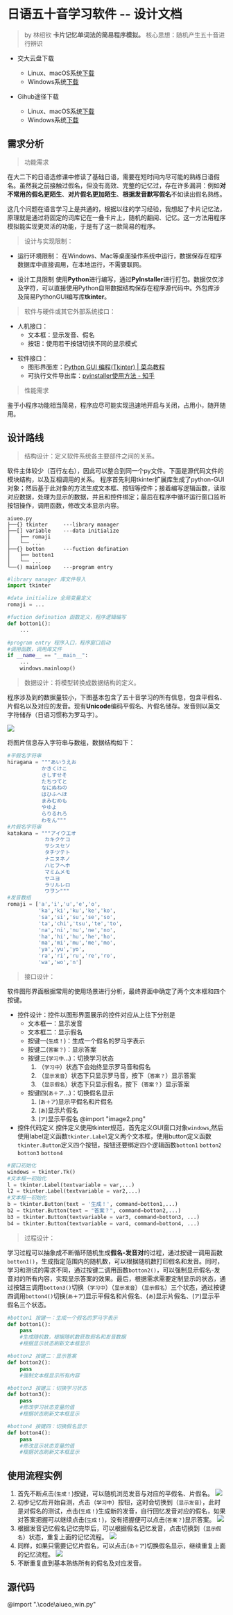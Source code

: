 # 日语五十音学习软件 -- 设计文档

> by 林绍钦
> **卡片记忆单词法的简易程序模拟。**
> 核心思想：随机产生五十音进行辨识

- 交大云盘下载
  - Linux、macOS系统[下载](https://jbox.sjtu.edu.cn/l/snpjoV)
  - Windows系统[下载](https://jbox.sjtu.edu.cn/l/EnSEIq)

- Gihub途径下载
  - Linux、macOS系统[下载](https://github.com/Steven147/python/raw/master/%E6%97%A5%E8%AF%AD%E4%BA%94%E5%8D%81%E9%9F%B3%E5%AD%A6%E4%B9%A0/aiueo.zip)
  - Windows系统[下载](https://github.com/Steven147/python/raw/master/%E6%97%A5%E8%AF%AD%E4%BA%94%E5%8D%81%E9%9F%B3%E5%AD%A6%E4%B9%A0/aiueo.exe)



## 需求分析

<!-- 需求分析的具体内容可以归纳为五个方面：
- 软件的功能需求
- 软件与硬件或其他外部系统接口
- 软件的非功能性需求
- 软件的反向需求（哪些不能做）
- 软件设计和实现上的限制 -->

> 功能需求
<!-- > 描述软件的各种可能的条件下，对所有可能输入的数据信息，应完成那些具体功能，产生什么样的输出 -->

在大二下的日语选修课中修读了基础日语，需要在短时间内尽可能的熟练日语假名。虽然我之前接触过假名，但没有高效、完整的记忆过，存在许多漏洞：例如**对不常用的假名更陌生**、**对片假名更加陌生**、**根据发音默写假名**不如读出假名熟练。

这几个问题在语言学习上是共通的，根据以往的学习经验，我想起了卡片记忆法，原理就是通过将固定的词库记在一叠卡片上，随机的翻阅、记忆。这一方法用程序模拟能实现更灵活的功能，于是有了这一款简易的程序。

> 设计与实现限制：
<!-- 软件设计和实现上的限制主要指对软件设计者的限制。
- 软件运行环境的限制（选择计算机类型，使用配置，操作系统的限制等）
- 设计工具的限制（使用语言、执行的标准）
- 保密要求 -->

- 运行环境限制：
在Windows、Mac等桌面操作系统中运行，数据保存在程序数据库中直接调用，在本地运行，不需要联网。

- 设计工具限制
使用**Python**进行编写，通过**PyInstaller**进行打包。数据仅仅涉及字符，可以直接使用Python自带数据结构保存在程序源代码中。外包库涉及简易PythonGUI编写库**tkinter**。

> 软件与硬件或其它外部系统接口：

- 人机接口：<!-- 说明输入、输出的内容、屏幕安排、格式等要求； -->
  - 文本框：显示发音、假名
  - 按钮：使用若干按钮切换不同的显示模式
<!-- - 硬件接口：说明端口号，指令集，输入输出信号的内容与数据类型，初始化信号源，传输通道号和信号处理方式。 -->
- 软件接口：<!-- 说明软件的名称、助记符、规格说明、版本号和来源； -->
  - 图形界面库：[Python GUI 编程(Tkinter) | 菜鸟教程](https://www.runoob.com/python/python-gui-tkinter.html)
  - 可执行文件导出库：[pyinstaller使用方法 - 知乎](https://zhuanlan.zhihu.com/p/121566859)

<!-- cd C:\Users\lshq9\Documents\GitHub\python\2021\日语五十音学习\code\
pyinstaller -F aiueo_win.py   -->

<!-- - 通讯接口：指定通讯接口和通讯协议等描述。 -->

<!-- > 软件非功能性需求

指软件性能指标，容限等功能以外的需求。一般指下述内容：
时间需求：输入、输出频率，输入、输出响应时间，各种功能恢复时间等；
处理容限、精度、采样参数的分辨率，误差处理等；
可靠性的MTBF要求，可维护性、安全性要求等。 -->

> 性能需求

鉴于小程序功能相当简易，程序应尽可能实现迅速地开启与关闭，占用小，随开随用。

<!-- > 软件的反向需求
描述软件在那些情况下不能做什么。这一条是随软件实际要求而定。
有两类情形需要采用反向需求的形式。
第一种情况：某些用户需求适宜采用反向形式说明，如数据安全性要求属于这类形式。
第二种情况：对一些可靠性和安全性要求较高的软件，有些必须描述软件不能做些什么。如控制点火时序，我们必须交代清楚在那些情况下不能点火，否则会造成故障。 -->

<!-- - 交大云盘
  - 类Unix系统[下载](https://jbox.sjtu.edu.cn/l/snpjoV)（适用于Linux、macOS）
  - Windows系统[下载](https://jbox.sjtu.edu.cn/l/EnSEIq)

- Gihub途径
  - 类Unix系统[下载](https://github.com/Steven147/python/raw/master/%E6%97%A5%E8%AF%AD%E4%BA%94%E5%8D%81%E9%9F%B3%E5%AD%A6%E4%B9%A0/aiueo.zip)（适用于Linux、macOS）
  - Windows系统[下载](https://github.com/Steven147/python/raw/master/%E6%97%A5%E8%AF%AD%E4%BA%94%E5%8D%81%E9%9F%B3%E5%AD%A6%E4%B9%A0/aiueo.exe) -->


## 设计路线

> 结构设计：定义软件系统各主要部件之间的关系。

软件主体较少（百行左右），因此可以整合到同一个py文件。下面是源代码文件的模块结构，以及互相调用的关系。
程序首先利用tkinter扩展库生成了python-GUI对象；然后基于此对象的方法生成文本框、按钮等控件；接着编写逻辑函数，读取对应数据，处理为显示的数据，并且和控件绑定；最后在程序中循环运行窗口监听按钮操作，调用函数，修改文本显示内容。
```
aiueo.py
├──{} tkinter     ---library manager
├──[] variable    ---data initialize
│   ├── romaji
│   └── ...
├──{} botton      ---fuction defination
│   ├── botton1
│   └── ...
└──() mainloop    ---program entry
```
```py
#library manager 库文件导入
import tkinter

#data initialize 全局变量定义
romaji = ...

#fuction defination 函数定义，程序逻辑编写
def botton1():
    ...

#program entry 程序入口，程序窗口启动
#调用函数，调用库文件
if __name__ == "__main__":
    ...
    windows.mainloop() 
```

> 数据设计：将模型转换成数据结构的定义。

程序涉及到的数据量较小，下图基本包含了五十音学习的所有信息，包含平假名、片假名以及对应的发音。现有**Unicode**编码平假名、片假名储存。发音则以英文字符储存（日语习惯称为罗马字）。

![](image/gojyuonn.png)

将图片信息存入字符串与数组，数据结构如下：

```py
#平假名字符串
hiragana = """あいうえお
           かきくけこ
           さしすせそ
           たちつてと
           なにぬねの
           はひふへほ
           まみむめも
           やゆよ
           らりるれろ
           わをん"""
#片假名字符串
katakana = """アイウエオ
            カキクケコ
            サシスセソ
            タチツテト
            ナニヌネノ
            ハヒフヘホ
            マミムメモ
            ヤユヨ
            ラリルレロ
            ワヲン"""
#发音数组
romaji = ['a','i','u','e','o',
          'ka','ki','ku','ke','ko',
          'sa','si','su','se','so',
          'ta','chi','tsu','te','to',
          'na','ni','nu','ne','no',
          'ha','hi','hu','he','ho',
          'ma','mi','mu','me','mo',
          'ya','yu','yo',
          'ra','ri','ru','re','ro',
          'wa','wo','n']
```

> 接口设计：
<!-- 软件内部，软件和操作系统间以及软件和人之
间如何通信。 -->
软件图形界面根据常用的使用场景进行分析，最终界面中确定了两个文本框和四个按键。
- 控件设计：控件以图形界面展示的控件对应从上往下分别是
    - 文本框一：显示发音
    - 文本框二：显示假名
    - 按键一(`生成！`)：生成一个假名的罗马字表示
    - 按键二(`答案？`)：显示答案
    - 按键三(`学习中`...)：切换学习状态
      1. （`学习中`）状态下会始终显示罗马音和假名
      2. （`显示发音`）状态下只显示罗马音，按下（`答案？`）显示答案
      3. （`显示假名`）状态下只显示假名，按下（`答案？`）显示答案
    - 按键四(`あ＋ア`...)：切换假名显示
      1. (`あ＋ア`)显示平假名和片假名
      2. (`あ`)显示片假名
      3. (`ア`)显示平假名 
   @import "image2.png" 
- 控件代码定义
  控件定义使用tkinter规范，首先定义GUI窗口对象`windows`,然后使用label定义函数`tkinter.Label`定义两个文本框，使用button定义函数`tkinter.Button`定义四个按钮，按钮还要绑定四个逻辑函数`botton1` `botton2` `botton3` `botton4`
```py
#窗口初始化
windows = tkinter.Tk()
#文本框一初始化
l = tkinter.Label(textvariable = var,...)
l2 = tkinter.Label(textvariable = var2,...)
#文本框一初始化
b = tkinter.Button(text = '生成！', command=botton1,...)
b2 = tkinter.Button(text = "答案？", command=botton2,...)
b3 = tkinter.Button(textvariable = var3, command=botton3, ...)
b4 = tkinter.Button(textvariable = var4, command=botton4, ...)
```
> 过程设计：
<!-- 系统结构部件转换成软件的过程描述。 -->
学习过程可以抽象成不断循环随机生成**假名-发音对**的过程，通过按键一调用函数`botton1()`，生成指定范围内的随机数，可以根据随机数打印假名和发音。同时，学习和测试的需求不同，通过按键二调用函数`botton2()`，可以强制显示假名-发音对的所有内容，实现显示答案的效果。最后，根据需求需要定制显示的状态，通过按钮三调用`botton3()`切换（`学习中`）（`显示发音`）（`显示假名`）三个状态，通过按键四调用`botton4()`切换(`あ＋ア`)显示平假名和片假名、(`あ`)显示片假名、(`ア`)显示平假名三个状态。

```py
#botton1 按键一：生成一个假名的罗马字表示
def botton1():
    pass
    #生成随机数，根据随机数获取假名和发音数据
    #根据显示状态刷新文本框显示

#botton2 按键二：显示答案
def botton2():
    pass
    #强制文本框显示所有内容

#botton3 按键三：切换学习状态
def botton3():
    pass
    #修改学习状态变量的值
    #根据状态刷新文本框显示

#botton4 按键四：切换假名显示
def botton4():
    pass
    #修改显示状态变量的值
    #根据状态刷新文本框显示
```



## 使用流程实例

1. 首先不断点击(`生成！`)按键，可以随机浏览发音与对应的平假名、片假名。
 ![](image/1.gif)
2. 初步记忆后开始自测，点击（`学习中`）按钮，这时会切换到（`显示发音`），此时是对假名的测试，点击(`生成！`)生成新的发音，自行回忆发音对应的假名，如果对答案把握可以继续点击(`生成！`)，没有把握便可以点击(`答案？`)显示答案。
 ![](image/2.gif)
3. 根据发音记忆假名记忆完毕后，可以根据假名记忆发音，点击切换到（`显示假名`）状态，重复上面的记忆流程。
 ![](image/3.gif)
4. 同样，如果只需要记忆片假名，可以点击(`あ＋ア`)切换假名显示，继续重复上面的记忆流程。
 ![](image/4.gif)
5. 不断重复直到基本熟练所有的假名及对应发音。

<!-- ---

## 开发简记

### ~~下载途径其二（调试源代码）~~

1. 下载完整的repository文件，建议采用zip格式
2. 安装python
   - [python官方网站下载链接](https://www.python.org/downloads/)，按照步骤执行

   - 检查按照情况

      ```bash
      > python3 --version #检验是否安装python
      Python 3.7.2 #成功安装则返回版本
      ```

   - 在系统**命令行界面/终端**执行下列语句

      ```shell
      > python3 /.../aiueo.py #python3，空格，加上程序文件的路径（可将程序拖入命令行生成路径
      ``` -->

<!-- ### 程序具体实现步骤

- 已实现功能
  - 随机生成罗马音组合（随机数）
  - 显示罗马音对应平假名、片假名（列表）
  - 切换显示（判断逻辑）
- ~~待实现功能~~
  - ~~平假名、片假名字源信息显示~~

1. 五十音数据收集
2. 程序运行逻辑梳理，函数编写
   1. 按键一(NEW!)：随机生成 a k s t n h m y l w 与 a e u e o 组合
       - 特殊情况1: 在遇到没有对应名的音，则重新选择
       - 特殊情况2：ti -> chi
       - 特殊情况3：tu -> tsu
   2. 按键二(Answer?)：显示对应的平假名、片假名
   3. 按键三：开启始终显示/关闭始终显示
3. 交互实现 -->

## 源代码

@import ".\code\aiueo_win.py"